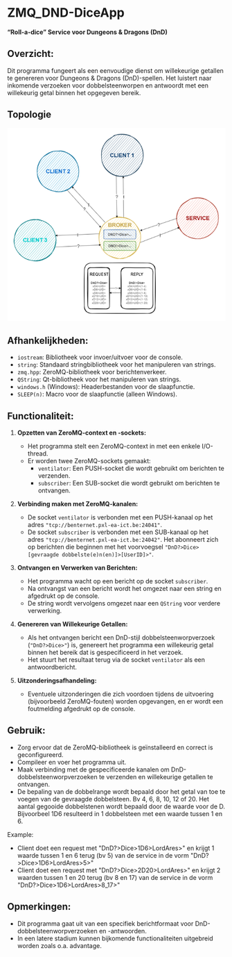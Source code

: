 # **ZMQ_DND-DiceApp**
**“Roll-a-dice” Service voor Dungeons & Dragons (DnD)**

## **Overzicht:**
Dit programma fungeert als een eenvoudige dienst om willekeurige getallen te genereren voor Dungeons & Dragons (DnD)-spellen. Het luistert naar inkomende verzoeken voor dobbelsteenworpen en antwoordt met een willekeurig getal binnen het opgegeven bereik.

## **Topologie**

![DND Roll a dice topologie](https://github.com/Sicatriz/ZMQ_DND-DiceApp/blob/main/img/diagram_DND.png)

## **Afhankelijkheden:**
- `iostream`: Bibliotheek voor invoer/uitvoer voor de console.
- `string`: Standaard stringbibliotheek voor het manipuleren van strings.
- `zmq.hpp`: ZeroMQ-bibliotheek voor berichtenverkeer.
- `QString`: Qt-bibliotheek voor het manipuleren van strings.
- `windows.h` (Windows): Headerbestanden voor de slaapfunctie.
- `SLEEP(n)`: Macro voor de slaapfunctie (alleen Windows).

## **Functionaliteit:**
1. **Opzetten van ZeroMQ-context en -sockets:**
   - Het programma stelt een ZeroMQ-context in met een enkele I/O-thread.
   - Er worden twee ZeroMQ-sockets gemaakt:
     - `ventilator`: Een PUSH-socket die wordt gebruikt om berichten te verzenden.
     - `subscriber`: Een SUB-socket die wordt gebruikt om berichten te ontvangen.

2. **Verbinding maken met ZeroMQ-kanalen:**
   - De socket `ventilator` is verbonden met een PUSH-kanaal op het adres `"tcp://benternet.pxl-ea-ict.be:24041"`.
   - De socket `subscriber` is verbonden met een SUB-kanaal op het adres `"tcp://benternet.pxl-ea-ict.be:24042"`. Het abonneert zich op berichten die beginnen met het voorvoegsel `"DnD?>Dice>[gevraagde dobbelste(e)n(en)]>[UserID]>"`.

3. **Ontvangen en Verwerken van Berichten:**
   - Het programma wacht op een bericht op de socket `subscriber`.
   - Na ontvangst van een bericht wordt het omgezet naar een string en afgedrukt op de console.
   - De string wordt vervolgens omgezet naar een `QString` voor verdere verwerking.

4. **Genereren van Willekeurige Getallen:**
   - Als het ontvangen bericht een DnD-stijl dobbelsteenworpverzoek (`"DnD?>Dice>"`) is, genereert het programma een willekeurig getal binnen het bereik dat is gespecificeerd in het verzoek.
   - Het stuurt het resultaat terug via de socket `ventilator` als een antwoordbericht.

5. **Uitzonderingsafhandeling:**
   - Eventuele uitzonderingen die zich voordoen tijdens de uitvoering (bijvoorbeeld ZeroMQ-fouten) worden opgevangen, en er wordt een foutmelding afgedrukt op de console.

## **Gebruik:**
- Zorg ervoor dat de ZeroMQ-bibliotheek is geïnstalleerd en correct is geconfigureerd.
- Compileer en voer het programma uit.
- Maak verbinding met de gespecificeerde kanalen om DnD-dobbelsteenworpverzoeken te verzenden en willekeurige getallen te ontvangen.
- De bepaling van de dobbelrange wordt bepaald door het getal van toe te voegen van de gevraagde dobbelsteen.  Bv 4, 6, 8, 10, 12 of 20.  Het aantal gegooide dobbelstenen wordt bepaald door de waarde voor de D.  Bijvoorbeel 1D6 resulteerd in 1 dobbelsteen met een waarde tussen 1 en 6.

Example:

- Client doet een request met "DnD?>Dice>1D6>LordAres>" en krijgt 1 waarde tussen 1 en 6 terug (bv 5) van de service in de vorm "DnD?>Dice>1D6>LordAres>5>"
- Client doet een request met "DnD?>Dice>2D20>LordAres>" en krijgt 2 waarden tussen 1 en 20 terug (bv 8 en 17) van de service in de vorm "DnD?>Dice>1D6>LordAres>8_17>"


## **Opmerkingen:**
- Dit programma gaat uit van een specifiek berichtformaat voor DnD-dobbelsteenworpverzoeken en -antwoorden.
- In een latere stadium kunnen bijkomende functionaliteiten uitgebreid worden zoals o.a. advantage.


